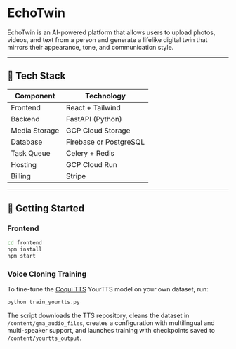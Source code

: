 # EchoTwin

EchoTwin is an AI-powered platform that allows users to upload photos, videos, and text from a person and generate a lifelike digital twin that mirrors their appearance, tone, and communication style.

---

## 🧱 Tech Stack

| Component       | Technology             |
|----------------|------------------------|
| Frontend        | React + Tailwind       |
| Backend         | FastAPI (Python)       |
| Media Storage   | GCP Cloud Storage      |
| Database        | Firebase or PostgreSQL |
| Task Queue      | Celery + Redis         |
| Hosting         | GCP Cloud Run          |
| Billing         | Stripe                 |

---

## 🚀 Getting Started

### Frontend
```bash
cd frontend
npm install
npm start
```

### Voice Cloning Training
To fine-tune the [Coqui TTS](https://github.com/coqui-ai/TTS) YourTTS model on
your own dataset, run:

```bash
python train_yourtts.py
```
The script downloads the TTS repository, cleans the dataset in
`/content/gma_audio_files`, creates a configuration with multilingual and
multi-speaker support, and launches training with checkpoints saved to
`/content/yourtts_output`.
